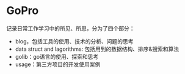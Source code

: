 # GoPro

记录日常工作学习中的所见、所思，分为了四个部分：

+ blog，包括工具的使用、技术的分析、问题的思考
+ data struct and lagorithms: 包括用到的数据结构、排序&搜索和算法
+ golib：go语言的使用、探索和思考
+ usage：第三方项目的开发使用案例